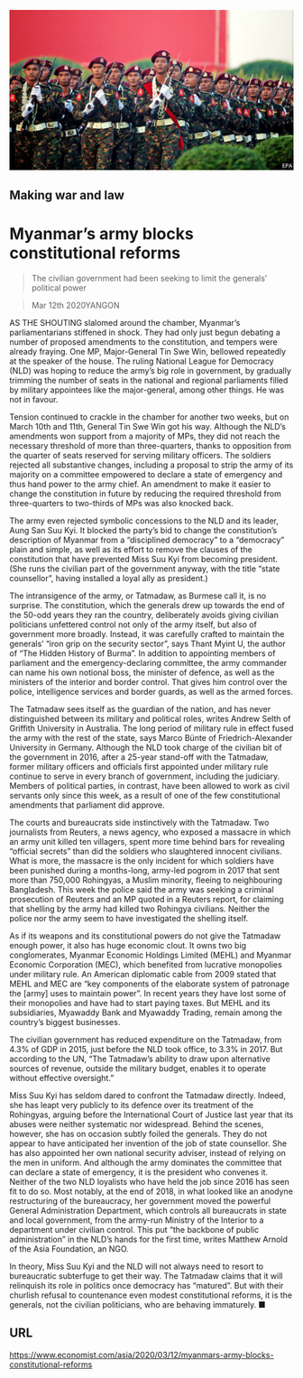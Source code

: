 ![](./images/20200314_ASP003_0.jpg)

## Making war and law

# Myanmar’s army blocks constitutional reforms

> The civilian government had been seeking to limit the generals’ political power

> Mar 12th 2020YANGON

AS THE SHOUTING slalomed around the chamber, Myanmar’s parliamentarians stiffened in shock. They had only just begun debating a number of proposed amendments to the constitution, and tempers were already fraying. One MP, Major-General Tin Swe Win, bellowed repeatedly at the speaker of the house. The ruling National League for Democracy (NLD) was hoping to reduce the army’s big role in government, by gradually trimming the number of seats in the national and regional parliaments filled by military appointees like the major-general, among other things. He was not in favour.

Tension continued to crackle in the chamber for another two weeks, but on March 10th and 11th, General Tin Swe Win got his way. Although the NLD’s amendments won support from a majority of MPs, they did not reach the necessary threshold of more than three-quarters, thanks to opposition from the quarter of seats reserved for serving military officers. The soldiers rejected all substantive changes, including a proposal to strip the army of its majority on a committee empowered to declare a state of emergency and thus hand power to the army chief. An amendment to make it easier to change the constitution in future by reducing the required threshold from three-quarters to two-thirds of MPs was also knocked back.

The army even rejected symbolic concessions to the NLD and its leader, Aung San Suu Kyi. It blocked the party’s bid to change the constitution’s description of Myanmar from a “disciplined democracy” to a “democracy” plain and simple, as well as its effort to remove the clauses of the constitution that have prevented Miss Suu Kyi from becoming president. (She runs the civilian part of the government anyway, with the title “state counsellor”, having installed a loyal ally as president.)

The intransigence of the army, or Tatmadaw, as Burmese call it, is no surprise. The constitution, which the generals drew up towards the end of the 50-odd years they ran the country, deliberately avoids giving civilian politicians unfettered control not only of the army itself, but also of government more broadly. Instead, it was carefully crafted to maintain the generals’ “iron grip on the security sector”, says Thant Myint U, the author of “The Hidden History of Burma”. In addition to appointing members of parliament and the emergency-declaring committee, the army commander can name his own notional boss, the minister of defence, as well as the ministers of the interior and border control. That gives him control over the police, intelligence services and border guards, as well as the armed forces.

The Tatmadaw sees itself as the guardian of the nation, and has never distinguished between its military and political roles, writes Andrew Selth of Griffith University in Australia. The long period of military rule in effect fused the army with the rest of the state, says Marco Bünte of Friedrich-Alexander University in Germany. Although the NLD took charge of the civilian bit of the government in 2016, after a 25-year stand-off with the Tatmadaw, former military officers and officials first appointed under military rule continue to serve in every branch of government, including the judiciary. Members of political parties, in contrast, have been allowed to work as civil servants only since this week, as a result of one of the few constitutional amendments that parliament did approve.

The courts and bureaucrats side instinctively with the Tatmadaw. Two journalists from Reuters, a news agency, who exposed a massacre in which an army unit killed ten villagers, spent more time behind bars for revealing “official secrets” than did the soldiers who slaughtered innocent civilians. What is more, the massacre is the only incident for which soldiers have been punished during a months-long, army-led pogrom in 2017 that sent more than 750,000 Rohingyas, a Muslim minority, fleeing to neighbouring Bangladesh. This week the police said the army was seeking a criminal prosecution of Reuters and an MP quoted in a Reuters report, for claiming that shelling by the army had killed two Rohingya civilians. Neither the police nor the army seem to have investigated the shelling itself.

As if its weapons and its constitutional powers do not give the Tatmadaw enough power, it also has huge economic clout. It owns two big conglomerates, Myanmar Economic Holdings Limited (MEHL) and Myanmar Economic Corporation (MEC), which benefited from lucrative monopolies under military rule. An American diplomatic cable from 2009 stated that MEHL and MEC are “key components of the elaborate system of patronage the [army] uses to maintain power”. In recent years they have lost some of their monopolies and have had to start paying taxes. But MEHL and its subsidiaries, Myawaddy Bank and Myawaddy Trading, remain among the country’s biggest businesses.

The civilian government has reduced expenditure on the Tatmadaw, from 4.3% of GDP in 2015, just before the NLD took office, to 3.3% in 2017. But according to the UN, “The Tatmadaw’s ability to draw upon alternative sources of revenue, outside the military budget, enables it to operate without effective oversight.”

Miss Suu Kyi has seldom dared to confront the Tatmadaw directly. Indeed, she has leapt very publicly to its defence over its treatment of the Rohingyas, arguing before the International Court of Justice last year that its abuses were neither systematic nor widespread. Behind the scenes, however, she has on occasion subtly foiled the generals. They do not appear to have anticipated her invention of the job of state counsellor. She has also appointed her own national security adviser, instead of relying on the men in uniform. And although the army dominates the committee that can declare a state of emergency, it is the president who convenes it. Neither of the two NLD loyalists who have held the job since 2016 has seen fit to do so. Most notably, at the end of 2018, in what looked like an anodyne restructuring of the bureaucracy, her government moved the powerful General Administration Department, which controls all bureaucrats in state and local government, from the army-run Ministry of the Interior to a department under civilian control. This put “the backbone of public administration” in the NLD’s hands for the first time, writes Matthew Arnold of the Asia Foundation, an NGO. 

In theory, Miss Suu Kyi and the NLD will not always need to resort to bureaucratic subterfuge to get their way. The Tatmadaw claims that it will relinquish its role in politics once democracy has “matured”. But with their churlish refusal to countenance even modest constitutional reforms, it is the generals, not the civilian politicians, who are behaving immaturely. ■

## URL

https://www.economist.com/asia/2020/03/12/myanmars-army-blocks-constitutional-reforms
